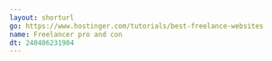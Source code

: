 ```yaml
---
layout: shorturl
go: https://www.hostinger.com/tutorials/best-freelance-websites
name: Freelancer pro and con
dt: 240406231904
---
```

